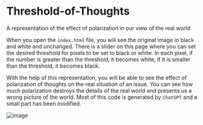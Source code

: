 # Threshold-of-Thoughts
A representation of the effect of polarization in our view of the real world

When you open the `index.html` file, you will see the original image in black and white and unchanged. There is a slider on this page where you can set the desired threshold for pixels to be set to black or white. In each pixel, if the number is greater than the threshold, it becomes white, if it is smaller than the threshold, it becomes black.

With the help of this representation, you will be able to see the effect of polarization of thoughts on the real situation of an issue. You can see how much polarization destroys the details of the real world and presents us a wrong picture of the world. Most of this code is generated by `ChatGPT` and a small part has been modified.

![image](https://github.com/MohsenFatemii/Threshold-of-Thoughts/assets/20028598/f2ff0d12-d8ce-4aea-9eac-7a7d59c3f480)
